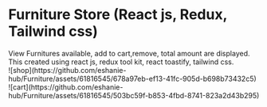 <h1>Furniture Store (React js, Redux, Tailwind css)</h1>
View Furnitures available, add to cart,remove, total amount are displayed. This created using react js, redux tool kit, react toastify, tailwind css.
<br>
![shop](https://github.com/eshanie-hub/Furniture/assets/61816545/678a97eb-ef13-41fc-905d-b698b73432c5)
<br>
![cart](https://github.com/eshanie-hub/Furniture/assets/61816545/503bc59f-b853-4fbd-8741-823a2d43b295)

